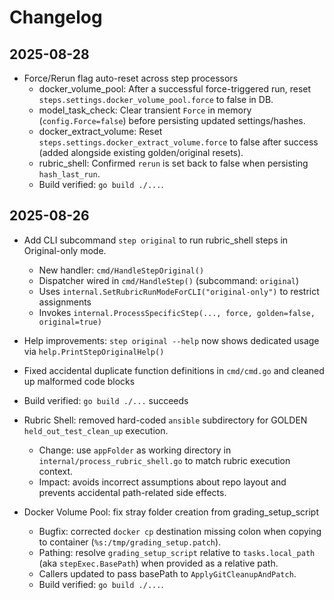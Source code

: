 # Changelog

## 2025-08-28

- Force/Rerun flag auto-reset across step processors
  - docker_volume_pool: After a successful force-triggered run, reset `steps.settings.docker_volume_pool.force` to false in DB.
  - model_task_check: Clear transient `Force` in memory (`config.Force=false`) before persisting updated settings/hashes.
  - docker_extract_volume: Reset `steps.settings.docker_extract_volume.force` to false after success (added alongside existing golden/original resets).
  - rubric_shell: Confirmed `rerun` is set back to false when persisting `hash_last_run`.
  - Build verified: `go build ./...`.

## 2025-08-26

- Add CLI subcommand `step original` to run rubric_shell steps in Original-only mode.
  - New handler: `cmd/HandleStepOriginal()`
  - Dispatcher wired in `cmd/HandleStep()` (subcommand: `original`)
  - Uses `internal.SetRubricRunModeForCLI("original-only")` to restrict assignments
  - Invokes `internal.ProcessSpecificStep(..., force, golden=false, original=true)`
- Help improvements: `step original --help` now shows dedicated usage via `help.PrintStepOriginalHelp()`
- Fixed accidental duplicate function definitions in `cmd/cmd.go` and cleaned up malformed code blocks
- Build verified: `go build ./...` succeeds

- Rubric Shell: removed hard-coded `ansible` subdirectory for GOLDEN `held_out_test_clean_up` execution.
  - Change: use `appFolder` as working directory in `internal/process_rubric_shell.go` to match rubric execution context.
  - Impact: avoids incorrect assumptions about repo layout and prevents accidental path-related side effects.

- Docker Volume Pool: fix stray folder creation from grading_setup_script
  - Bugfix: corrected `docker cp` destination missing colon when copying to container (`%s:/tmp/grading_setup.patch`).
  - Pathing: resolve `grading_setup_script` relative to `tasks.local_path` (aka `stepExec.BasePath`) when provided as a relative path.
  - Callers updated to pass basePath to `ApplyGitCleanupAndPatch`.
  - Build verified: `go build ./...`.
